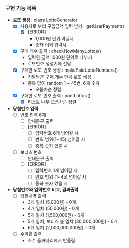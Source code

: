 ### 구현 기능 목록

- **로또 생성** : class LottoGenerator
    - [x] 사용자로 부터 구입금액 입력 받기 : getUserPayment()
        - [x] [ERROR] 
            - 1,000원 단위 아닐시
            - 숫자 이외 입력시
    - [x] 구매 개수 출력 : checkHowManyLottos()
        - 입력된 금액 1000원 단위로 나누기
        - 로또번호 생성기에 전달
    - [x] 구매한 로또 번호 생성 : makePaidLottoNumbers()
        - 전달받은 구매 개수 만큼 로또 생성
        - 중복 없이 random 1 ~ 45번, 6개 숫자
            - 오름차순 정렬
    - [x] 구매한 로또 번호 출력 : printLottos()
        - [x] 리스트 내부 오름차순 정렬

- **당첨번호 입력**
    - [ ] 번호 입력 6개
        - [ ] 안내문구 출력
        - [ ] [ERROR]
            - [ ] 입력번호 6개 넘어갈 시
            - [ ] 번호 범위(1~45) 넘어갈 시
            - [ ] 중복 숫자 있을 시
    - [ ] 보너스 번호
        - [ ] 안내문구 출력
        - [ ] [ERROR]
            - [ ] 입력번호 1개 넘어갈 시
            - [ ] 번호 범위 (1~45) 넘어갈 시
            - [ ] 중복 숫자 있을 시

- **당첨번호와 입력번호 비교, 결과출력**
    - [ ] 당첨내역 출력
        - 3개 일치 (5,000원) - 0개
        - 4개 일치 (50,000원) - 0개
        - 5개 일치 (1,500,000원) - 0개
        - 5개 일치, 보너스 볼 일치 (30,000,000원) - 0개
        - 6개 일치 (2,000,000,000원) - 0개
    - [ ] 수익률 출력
        - 소수 둘째자리에서 반올림